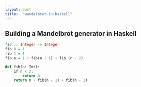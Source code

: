 ```yaml
---
layout: post
title:  "mandelbrot-in-haskell"
---
```


## Building a Mandelbrot generator in Haskell


```haskell
fib :: Integer -> Integer
fib 0 = 1
fib 1 = 1
fib n = 1 + fib(n - 1) + fib (n - 2)
```


```python
def fib(n: Int):
    if n < 2:
        return 0
    return n + fib(n - 1) + fib(n - 2)
```